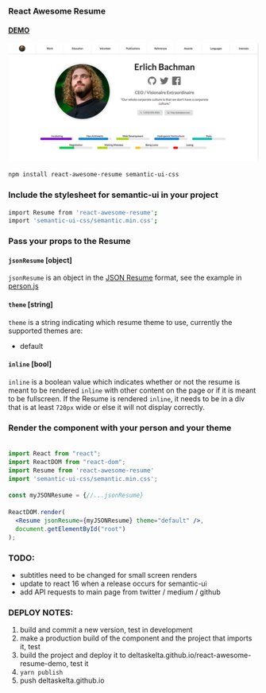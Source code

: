 ### React Awesome Resume

#### [DEMO](https://deltaskelta.github.io/react-awesome-resume-demo)

![react-awesome-resume](./demo.png)

```bash
npm install react-awesome-resume semantic-ui-css
```

### Include the stylesheet for semantic-ui in your project

```bash
import Resume from 'react-awesome-resume';
import 'semantic-ui-css/semantic.min.css';
```

### Pass your props to the Resume

#### `jsonResume` [object]

`jsonResume` is an object in the [JSON Resume](https://jsonresume.org/) format, see the
example in [person.js](./src/person.js) 

#### `theme` [string]

`theme` is a string indicating which resume theme to use, currently the supported themes
are:

- default

#### `inline` [bool]

`inline` is a boolean value which indicates whether or not the resume is meant to be
rendered `inline` with other content on the page or if it is meant to be fullscreen. If the
Resume is rendered `inline`, it needs to be in a div that is at least `720px` wide or else
it will not display correctly.

### Render the component with your person and your theme

```jsx

import React from "react";
import ReactDOM from "react-dom";
import Resume from 'react-awesome-resume'
import 'semantic-ui-css/semantic.min.css';

const myJSONResume = {//...jsonResume}

ReactDOM.render(
  <Resume jsonResume={myJSONResume} theme="default" />,
  document.getElementById("root")
);
```

### TODO:

 - subtitles need to be changed for small screen renders
 - update to react 16 when a release occurs for semantic-ui
 - add API requests to main page from twitter / medium / github

### DEPLOY NOTES:

  1. build and commit a new version, test in development
  2. make a production build of the component and the project that imports it, test
  3. build the project and deploy it to deltaskelta.github.io/react-awesome-resume-demo,
     test it
  4. `yarn publish`
  5. push deltaskelta.github.io
